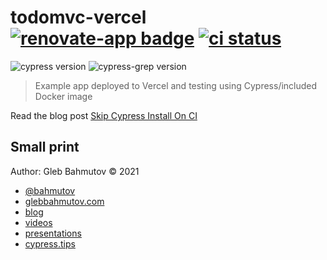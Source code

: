 # todomvc-vercel [![renovate-app badge][renovate-badge]][renovate-app] [![ci status][ci image]][ci url]

![cypress version](https://img.shields.io/badge/cypress-12.13.0-brightgreen) ![cypress-grep version](https://img.shields.io/badge/cypress--grep-2.5.3-brightgreen)

> Example app deployed to Vercel and testing using Cypress/included Docker image

Read the blog post [Skip Cypress Install On CI](https://glebbahmutov.com/blog/skip-cypress-install-on-ci/)

## Small print

Author: Gleb Bahmutov &copy; 2021

- [@bahmutov](https://twitter.com/bahmutov)
- [glebbahmutov.com](https://glebbahmutov.com)
- [blog](https://glebbahmutov.com/blog/)
- [videos](https://www.youtube.com/glebbahmutov)
- [presentations](https://slides.com/bahmutov)
- [cypress.tips](https://cypress.tips)

[ci image]: https://github.com/bahmutov/todomvc-vercel/workflows/deploy/badge.svg?branch=main
[ci url]: https://github.com/bahmutov/todomvc-vercel/actions
[renovate-badge]: https://img.shields.io/badge/renovate-app-blue.svg
[renovate-app]: https://renovateapp.com/
